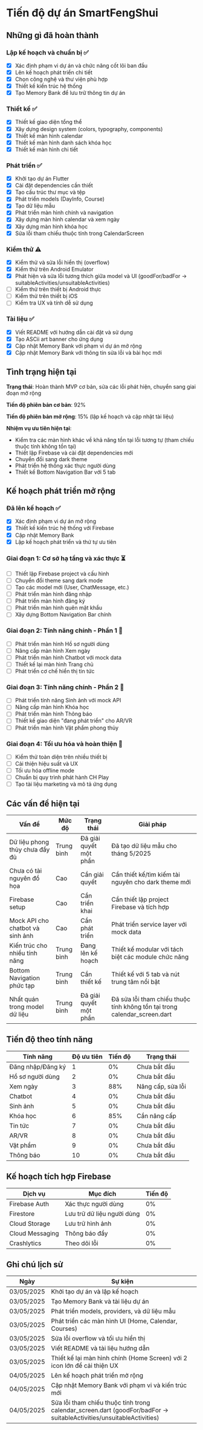 # Tiến độ dự án SmartFengShui

## Những gì đã hoàn thành

### Lập kế hoạch và chuẩn bị ✅
- [x] Xác định phạm vi dự án và chức năng cốt lõi ban đầu
- [x] Lên kế hoạch phát triển chi tiết
- [x] Chọn công nghệ và thư viện phù hợp
- [x] Thiết kế kiến trúc hệ thống
- [x] Tạo Memory Bank để lưu trữ thông tin dự án

### Thiết kế ✅
- [x] Thiết kế giao diện tổng thể
- [x] Xây dựng design system (colors, typography, components)
- [x] Thiết kế màn hình calendar
- [x] Thiết kế màn hình danh sách khóa học
- [x] Thiết kế màn hình chi tiết

### Phát triển ✅
- [x] Khởi tạo dự án Flutter
- [x] Cài đặt dependencies cần thiết
- [x] Tạo cấu trúc thư mục và tệp
- [x] Phát triển models (DayInfo, Course)
- [x] Tạo dữ liệu mẫu
- [x] Phát triển màn hình chính và navigation
- [x] Xây dựng màn hình calendar và xem ngày
- [x] Xây dựng màn hình khóa học
- [x] Sửa lỗi tham chiếu thuộc tính trong CalendarScreen

### Kiểm thử ⚠️
- [x] Kiểm thử và sửa lỗi hiển thị (overflow)
- [x] Kiểm thử trên Android Emulator
- [x] Phát hiện và sửa lỗi tương thích giữa model và UI (goodFor/badFor -> suitableActivities/unsuitableActivities)
- [ ] Kiểm thử trên thiết bị Android thực
- [ ] Kiểm thử trên thiết bị iOS
- [ ] Kiểm tra UX và tính dễ sử dụng

### Tài liệu ✅
- [x] Viết README với hướng dẫn cài đặt và sử dụng
- [x] Tạo ASCii art banner cho ứng dụng
- [x] Cập nhật Memory Bank với phạm vi dự án mở rộng
- [x] Cập nhật Memory Bank với thông tin sửa lỗi và bài học mới

## Tình trạng hiện tại

**Trạng thái**: Hoàn thành MVP cơ bản, sửa các lỗi phát hiện, chuyển sang giai đoạn mở rộng

**Tiến độ phiên bản cơ bản**: 92%

**Tiến độ phiên bản mở rộng**: 15% (lập kế hoạch và cập nhật tài liệu)

**Nhiệm vụ ưu tiên hiện tại**:
- Kiểm tra các màn hình khác về khả năng tồn tại lỗi tương tự (tham chiếu thuộc tính không tồn tại)
- Thiết lập Firebase và cài đặt dependencies mới
- Chuyển đổi sang dark theme
- Phát triển hệ thống xác thực người dùng
- Thiết kế Bottom Navigation Bar với 5 tab

## Kế hoạch phát triển mở rộng

### Đã lên kế hoạch ✅
- [x] Xác định phạm vi dự án mở rộng
- [x] Thiết kế kiến trúc hệ thống với Firebase
- [x] Cập nhật Memory Bank
- [x] Lập kế hoạch phát triển và thứ tự ưu tiên

### Giai đoạn 1: Cơ sở hạ tầng và xác thực ⏳
- [ ] Thiết lập Firebase project và cấu hình
- [ ] Chuyển đổi theme sang dark mode
- [ ] Tạo các model mới (User, ChatMessage, etc.)
- [ ] Phát triển màn hình đăng nhập
- [ ] Phát triển màn hình đăng ký
- [ ] Phát triển màn hình quên mật khẩu
- [ ] Xây dựng Bottom Navigation Bar chính

### Giai đoạn 2: Tính năng chính - Phần 1 📝
- [ ] Phát triển màn hình Hồ sơ người dùng
- [ ] Nâng cấp màn hình Xem ngày
- [ ] Phát triển màn hình Chatbot với mock data
- [ ] Thiết kế lại màn hình Trang chủ
- [ ] Phát triển cơ chế hiển thị tin tức

### Giai đoạn 3: Tính năng chính - Phần 2 📝
- [ ] Phát triển tính năng Sinh ảnh với mock API
- [ ] Nâng cấp màn hình Khóa học
- [ ] Phát triển màn hình Thông báo
- [ ] Thiết kế giao diện "đang phát triển" cho AR/VR
- [ ] Phát triển màn hình Vật phẩm phong thủy

### Giai đoạn 4: Tối ưu hóa và hoàn thiện 📝
- [ ] Kiểm thử toàn diện trên nhiều thiết bị
- [ ] Cải thiện hiệu suất và UX
- [ ] Tối ưu hóa offline mode
- [ ] Chuẩn bị quy trình phát hành CH Play
- [ ] Tạo tài liệu marketing và mô tả ứng dụng

## Các vấn đề hiện tại

| Vấn đề | Mức độ | Trạng thái | Giải pháp |
|--------|--------|------------|-----------|
| Dữ liệu phong thủy chưa đầy đủ | Trung bình | Đã giải quyết một phần | Đã tạo dữ liệu mẫu cho tháng 5/2025 |
| Chưa có tài nguyên đồ họa | Cao | Cần giải quyết | Cần thiết kế/tìm kiếm tài nguyên cho dark theme mới |
| Firebase setup | Cao | Cần triển khai | Cần thiết lập project Firebase và tích hợp |
| Mock API cho chatbot và sinh ảnh | Cao | Cần phát triển | Phát triển service layer với mock data |
| Kiến trúc cho nhiều tính năng | Trung bình | Đang lên kế hoạch | Thiết kế modular với tách biệt các module chức năng |
| Bottom Navigation phức tạp | Trung bình | Cần thiết kế | Thiết kế với 5 tab và nút trung tâm nổi bật |
| Nhất quán trong model dữ liệu | Trung bình | Đã giải quyết một phần | Đã sửa lỗi tham chiếu thuộc tính không tồn tại trong calendar_screen.dart |

## Tiến độ theo tính năng

| Tính năng | Độ ưu tiên | Tiến độ | Trạng thái |
|-----------|------------|---------|------------|
| Đăng nhập/Đăng ký | 1 | 0% | Chưa bắt đầu |
| Hồ sơ người dùng | 2 | 0% | Chưa bắt đầu |
| Xem ngày | 3 | 88% | Nâng cấp, sửa lỗi |
| Chatbot | 4 | 0% | Chưa bắt đầu |
| Sinh ảnh | 5 | 0% | Chưa bắt đầu |
| Khóa học | 6 | 85% | Cần nâng cấp |
| Tin tức | 7 | 0% | Chưa bắt đầu |
| AR/VR | 8 | 0% | Chưa bắt đầu |
| Vật phẩm | 9 | 0% | Chưa bắt đầu |
| Thông báo | 10 | 0% | Chưa bắt đầu |

## Kế hoạch tích hợp Firebase

| Dịch vụ | Mục đích | Tiến độ |
|---------|----------|---------|
| Firebase Auth | Xác thực người dùng | 0% |
| Firestore | Lưu trữ dữ liệu người dùng | 0% |
| Cloud Storage | Lưu trữ hình ảnh | 0% |
| Cloud Messaging | Thông báo đẩy | 0% |
| Crashlytics | Theo dõi lỗi | 0% |

## Ghi chú lịch sử

| Ngày | Sự kiện |
|------|---------|
| 03/05/2025 | Khởi tạo dự án và lập kế hoạch |
| 03/05/2025 | Tạo Memory Bank và tài liệu dự án |
| 03/05/2025 | Phát triển models, providers, và dữ liệu mẫu |
| 03/05/2025 | Phát triển các màn hình UI (Home, Calendar, Courses) |
| 03/05/2025 | Sửa lỗi overflow và tối ưu hiển thị |
| 03/05/2025 | Viết README và tài liệu hướng dẫn |
| 03/05/2025 | Thiết kế lại màn hình chính (Home Screen) với 2 icon lớn để cải thiện UX |
| 04/05/2025 | Lên kế hoạch phát triển mở rộng |
| 04/05/2025 | Cập nhật Memory Bank với phạm vi và kiến trúc mới |
| 04/05/2025 | Sửa lỗi tham chiếu thuộc tính trong calendar_screen.dart (goodFor/badFor -> suitableActivities/unsuitableActivities) |
